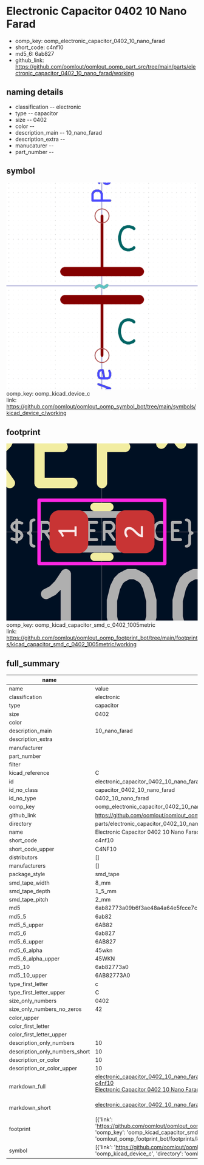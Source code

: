# Electronic Capacitor 0402 10 Nano Farad

  
* oomp_key: oomp_electronic_capacitor_0402_10_nano_farad 
* short_code: c4nf10
* md5_6: 6ab827  
* github_link: https://github.com/oomlout/oomlout_oomp_part_src/tree/main/parts/electronic_capacitor_0402_10_nano_farad/working  
## naming details
* classification -- electronic
* type -- capacitor
* size -- 0402
* color -- 
* description_main -- 10_nano_farad
* description_extra -- 
* manucaturer -- 
* part_number -- 



## symbol

![](symbol/0/working/working_600.png)  
oomp_key: oomp_kicad_device_c  
link: https://github.com/oomlout/oomlout_oomp_symbol_bot/tree/main/symbols/kicad_device_c/working  

## footprint

![](footprint/0/working/working_600.png)  
oomp_key: oomp_kicad_capacitor_smd_c_0402_1005metric  
link: https://github.com/oomlout/oomlout_oomp_footprint_bot/tree/main/footprints/kicad_capacitor_smd_c_0402_1005metric/working  

## full_summary
| name | value | 
| --- | --- | 
| name | value | 
| classification | electronic | 
| type | capacitor | 
| size | 0402 | 
| color |  | 
| description_main | 10_nano_farad | 
| description_extra |  | 
| manufacturer |  | 
| part_number |  | 
| filter |  | 
| kicad_reference | C | 
| id | electronic_capacitor_0402_10_nano_farad | 
| id_no_class | capacitor_0402_10_nano_farad | 
| id_no_type | 0402_10_nano_farad | 
| oomp_key | oomp_electronic_capacitor_0402_10_nano_farad | 
| github_link | https://github.com/oomlout/oomlout_oomp_part_src/tree/main/parts/electronic_capacitor_0402_10_nano_farad/working | 
| directory | parts/electronic_capacitor_0402_10_nano_farad | 
| name | Electronic Capacitor 0402 10 Nano Farad | 
| short_code | c4nf10 | 
| short_code_upper | C4NF10 | 
| distributors | [] | 
| manufacturers | [] | 
| package_style | smd_tape | 
| smd_tape_width | 8_mm | 
| smd_tape_depth | 1_5_mm | 
| smd_tape_pitch | 2_mm | 
| md5 | 6ab82773a09b6f3ae48a4a64e5fcce7c | 
| md5_5 | 6ab82 | 
| md5_5_upper | 6AB82 | 
| md5_6 | 6ab827 | 
| md5_6_upper | 6AB827 | 
| md5_6_alpha | 45wkn | 
| md5_6_alpha_upper | 45WKN | 
| md5_10 | 6ab82773a0 | 
| md5_10_upper | 6AB82773A0 | 
| type_first_letter | c | 
| type_first_letter_upper | C | 
| size_only_numbers | 0402 | 
| size_only_numbers_no_zeros | 42 | 
| color_upper |  | 
| color_first_letter |  | 
| color_first_letter_upper |  | 
| description_only_numbers | 10 | 
| description_only_numbers_short | 10 | 
| description_or_color | 10 | 
| description_or_color_upper | 10 | 
| markdown_full | [electronic_capacitor_0402_10_nano_farad](https://github.com/oomlout/oomlout_oomp_part_src/tree/main/parts/electronic_capacitor_0402_10_nano_farad/working)<br>[c4nf10](https://github.com/oomlout/oomlout_oomp_part_src/tree/main/parts/electronic_capacitor_0402_10_nano_farad/working)<br>[Electronic Capacitor 0402 10 Nano Farad](https://github.com/oomlout/oomlout_oomp_part_src/tree/main/parts/electronic_capacitor_0402_10_nano_farad/working)<br><br> | 
| markdown_short | [electronic_capacitor_0402_10_nano_farad](https://github.com/oomlout/oomlout_oomp_part_src/tree/main/parts/electronic_capacitor_0402_10_nano_farad/working)<br><br> | 
| footprint | [{'link': 'https://github.com/oomlout/oomlout_oomp_footprint_bot/tree/main/foootprntss/kicad_capacitor_smd_c_0402_1005metric', 'oomp_key': 'oomp_kicad_capacitor_smd_c_0402_1005metric', 'directory': 'oomlout_oomp_footprint_bot/footprints/kicad_capacitor_smd_c_0402_1005metric//working/working.kicad_mod'}] | 
| symbol | [{'link': 'https://github.com/oomlout/oomlout_oomp_symbol_bot/tree/main/symbols/kicad_device_c', 'oomp_key': 'oomp_kicad_device_c', 'directory': 'oomlout_oomp_symbol_bot/symbols/kicad_device_c//working/working.kicad_sym'}] | 
